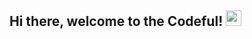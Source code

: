 ## Hi there, welcome to the Codeful! <img src="https://media.giphy.com/media/hvRJCLFzcasrR4ia7z/giphy.gif" width="25">